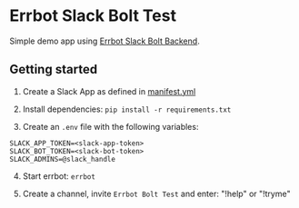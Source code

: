 # Errbot Slack Bolt Test

Simple demo app using [Errbot Slack Bolt Backend](https://github.com/attakei-lab/errbot-slack-bolt-backend).

## Getting started

1. Create a Slack App as defined in [manifest.yml](manifest.yml)

2. Install dependencies: `pip install -r requirements.txt`

3. Create an `.env` file with the following variables:
```
SLACK_APP_TOKEN=<slack-app-token>
SLACK_BOT_TOKEN=<slack-bot-token>
SLACK_ADMINS=@slack_handle
```

4. Start errbot: `errbot`

5. Create a channel, invite `Errbot Bolt Test` and enter: "!help" or "!tryme"
